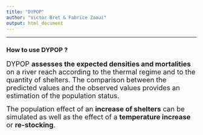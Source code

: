 ```yaml
---
title: "DYPOP"
author: "Victor Bret & Fabrice Zaoui"
output: html_document
---
```


* * *

### **How to use DYPOP ?**

<font size="4">DYPOP **assesses the expected densities and mortalities** on a river reach according to the thermal regime and to the quantity of shelters. The comparison between the predicted values and the observed values provides an estimation of the population status.</font>

<font size="4">The population effect of an **increase of shelters** can be simulated as well as the effect of a **temperature increase** or **re-stocking**.</font>
